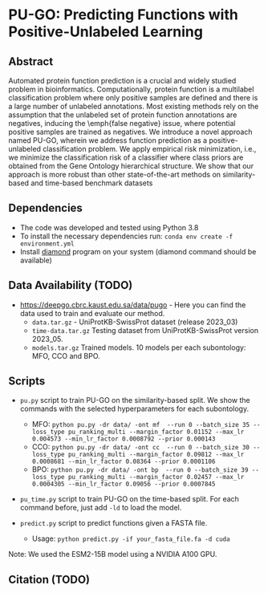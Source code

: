 # PU-GO: Predicting Functions with Positive-Unlabeled Learning

## Abstract

Automated protein function prediction is a crucial and widely studied
problem in bioinformatics. Computationally, protein function is a
multilabel classification problem where only positive samples are
defined and there is a large number of unlabeled annotations.  Most
existing methods rely on the assumption that the unlabeled set of
protein function annotations are negatives, inducing the \emph{false
negative} issue, where potential positive samples are trained as
negatives. We introduce a novel approach named PU-GO, wherein we
address function prediction as a positive-unlabeled classification
problem. We apply empirical risk minimization, i.e., we minimize the
classification risk of a classifier where class priors are obtained
from the Gene Ontology hierarchical structure. We show that our
approach is more robust than other state-of-the-art methods on
similarity-based and time-based benchmark datasets


## Dependencies

* The code was developed and tested using Python 3.8
* To install the necessary dependencies run: `conda env create -f environment.yml`
* Install [diamond](https://github.com/bbuchfink/diamond) program on your system (diamond command should be available)

## Data Availability (TODO)

* https://deepgo.cbrc.kaust.edu.sa/data/pugo - Here you can find the data used to train and evaluate our method.
  * `data.tar.gz` - UniProtKB-SwissProt dataset (release 2023_03)
  * `time-data.tar.gz` Testing dataset from UniProtKB-SwissProt version 2023_05.
  * `models.tar.gz` Trained models. 10 models per each subontology: MFO, CCO and BPO.

## Scripts

* `pu.py` script to train PU-GO on the similarity-based split. We show the commands with the selected hyperparameters for each subontology.
  * MFO: `python pu.py -dr data/ -ont mf  --run 0 --batch_size 35 --loss_type pu_ranking_multi --margin_factor 0.01152 --max_lr 0.004573 --min_lr_factor 0.0008792 --prior 0.000143`
  * CCO:  `python pu.py -dr data/ -ont cc  --run 0 --batch_size 30 --loss_type pu_ranking_multi --margin_factor 0.09812 --max_lr 0.0008681 --min_lr_factor 0.08364 --prior 0.0001106`
  * BPO: `python pu.py -dr data/ -ont bp  --run 0 --batch_size 39 --loss_type pu_ranking_multi --margin_factor 0.02457 --max_lr 0.0004305 --min_lr_factor 0.09056 --prior 0.0007845`


* `pu_time.py` script to train PU-GO on the time-based split. For each command before, just add `-ld` to load the model.

* `predict.py` script to predict functions given a FASTA file. 
  * Usage: `python predict.py -if your_fasta_file.fa -d cuda`

Note: We used the ESM2-15B model using a NVIDIA A100 GPU.

## Citation (TODO)
